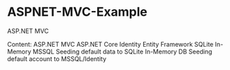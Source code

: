 # ASPNET-MVC-Example
ASP.NET MVC


Content:
ASP.NET MVC
ASP.NET Core Identity
Entity Framework
SQLite In-Memory
MSSQL
Seeding default data to SQLite In-Memory DB
Seeding default account to MSSQL/Identity
